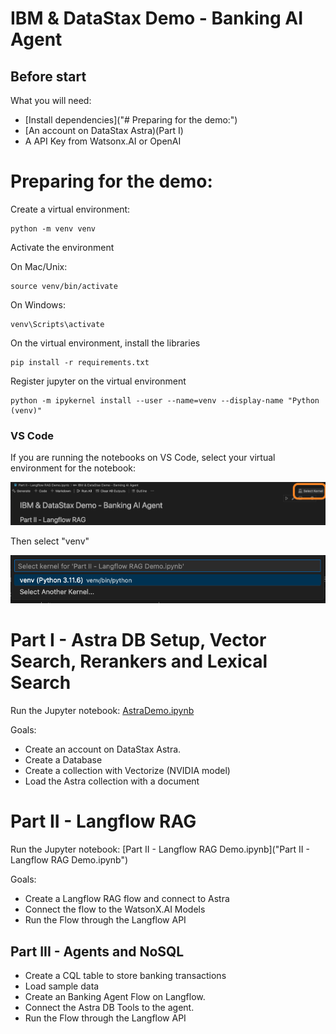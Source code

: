 # IBM & DataStax Demo - Banking AI Agent

## Before start

What you will need:

- [Install dependencies]("# Preparing for the demo:")
- [An account on DataStax Astra)(Part I)
- A API Key from Watsonx.AI or OpenAI

# Preparing for the demo:

Create a virtual environment:

```
python -m venv venv
```

Activate the environment

On Mac/Unix:
```
source venv/bin/activate
```

On Windows:
```
venv\Scripts\activate
```

On the virtual environment, install the libraries

```
pip install -r requirements.txt
```

Register jupyter on the virtual environment
```
python -m ipykernel install --user --name=venv --display-name "Python (venv)"
```

### VS Code

If you are running the notebooks on VS Code, select your virtual environment for the notebook:

<img src="img/vs_code_jupyter.png" alt="VSCode" width="600"/>

Then select "venv"

<img src="img/vs_code_jupyter2.png" alt="VSCode" width="600"/>


# Part I - Astra DB Setup, Vector Search, Rerankers and Lexical Search

Run the Jupyter notebook: [AstraDemo.ipynb](AstraDemo.ipynb)

Goals:

- Create an account on DataStax Astra.
- Create a Database
- Create a collection with Vectorize (NVIDIA model)
- Load the Astra collection with a document

# Part II - Langflow RAG

Run the Jupyter notebook: [Part II - Langflow RAG Demo.ipynb]("Part II - Langflow RAG Demo.ipynb")

Goals:

- Create a Langflow RAG flow and connect to Astra
- Connect the flow to the WatsonX.AI Models
- Run the Flow through the Langflow API

## Part III - Agents and NoSQL

- Create a CQL table to store banking transactions
- Load sample data
- Create an Banking Agent Flow on Langflow.
- Connect the Astra DB Tools to the agent.
- Run the Flow through the Langflow API



